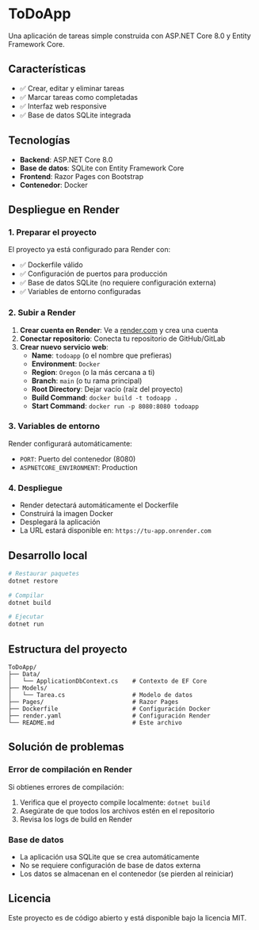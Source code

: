# ToDoApp

Una aplicación de tareas simple construida con ASP.NET Core 8.0 y Entity Framework Core.

## Características

- ✅ Crear, editar y eliminar tareas
- ✅ Marcar tareas como completadas
- ✅ Interfaz web responsive
- ✅ Base de datos SQLite integrada

## Tecnologías

- **Backend**: ASP.NET Core 8.0
- **Base de datos**: SQLite con Entity Framework Core
- **Frontend**: Razor Pages con Bootstrap
- **Contenedor**: Docker

## Despliegue en Render

### 1. Preparar el proyecto

El proyecto ya está configurado para Render con:
- ✅ Dockerfile válido
- ✅ Configuración de puertos para producción
- ✅ Base de datos SQLite (no requiere configuración externa)
- ✅ Variables de entorno configuradas

### 2. Subir a Render

1. **Crear cuenta en Render**: Ve a [render.com](https://render.com) y crea una cuenta
2. **Conectar repositorio**: Conecta tu repositorio de GitHub/GitLab
3. **Crear nuevo servicio web**:
   - **Name**: `todoapp` (o el nombre que prefieras)
   - **Environment**: `Docker`
   - **Region**: `Oregon` (o la más cercana a ti)
   - **Branch**: `main` (o tu rama principal)
   - **Root Directory**: Dejar vacío (raíz del proyecto)
   - **Build Command**: `docker build -t todoapp .`
   - **Start Command**: `docker run -p 8080:8080 todoapp`

### 3. Variables de entorno

Render configurará automáticamente:
- `PORT`: Puerto del contenedor (8080)
- `ASPNETCORE_ENVIRONMENT`: Production

### 4. Despliegue

- Render detectará automáticamente el Dockerfile
- Construirá la imagen Docker
- Desplegará la aplicación
- La URL estará disponible en: `https://tu-app.onrender.com`

## Desarrollo local

```bash
# Restaurar paquetes
dotnet restore

# Compilar
dotnet build

# Ejecutar
dotnet run
```

## Estructura del proyecto

```
ToDoApp/
├── Data/
│   └── ApplicationDbContext.cs    # Contexto de EF Core
├── Models/
│   └── Tarea.cs                   # Modelo de datos
├── Pages/                         # Razor Pages
├── Dockerfile                     # Configuración Docker
├── render.yaml                    # Configuración Render
└── README.md                      # Este archivo
```

## Solución de problemas

### Error de compilación en Render
Si obtienes errores de compilación:
1. Verifica que el proyecto compile localmente: `dotnet build`
2. Asegúrate de que todos los archivos estén en el repositorio
3. Revisa los logs de build en Render

### Base de datos
- La aplicación usa SQLite que se crea automáticamente
- No se requiere configuración de base de datos externa
- Los datos se almacenan en el contenedor (se pierden al reiniciar)

## Licencia

Este proyecto es de código abierto y está disponible bajo la licencia MIT.
